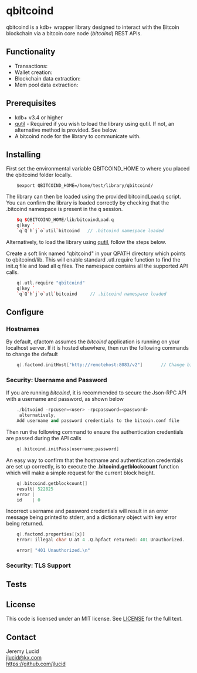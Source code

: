 # qbitcoind
qbitcoind is a kdb+ wrapper library designed to interact with the Bitcoin blockchain via a bitcoin core node (*bitcoind*) REST APIs. 

## Functionality
* Transactions: 
* Wallet creation:
* Blockchain data extraction:
* Mem pool data extraction:

## Prerequisites

* kdb+ v3.4 or higher
* [qutil](https://github.com/nugend/qutil) - Required if you wish to load the library using qutil.
  If not, an alternative method is provided. See below.
* A bitcoind node for the library to communicate with.  

## Installing

First set the environmental variable QBITCOIND_HOME to where you placed the qbitcoind folder locally.
```
    $export QBITCOIND_HOME=/home/test/library/qbitcoind/
```
The library can then be loaded using the provided bitcoindLoad.q script.
You can confirm the library is loaded correctly by checking that the .bitcoind namespace is present in the q session.

```C++
    $q $QBITCOIND_HOME/lib/bitcoindLoad.q
    q)key `
    `q`Q`h`j`o`util`bitcoind   // .bitcoind namespace loaded
```

Alternatively, to load the library using [qutil](https://github.com/nugend/qutil), follow the steps below.

Create a soft link named "qbitcoind" in your QPATH directory which points to qbitcoind/lib. This will enable standard .utl.require function to find the init.q file and load all q files. The namespace contains all the supported API calls.

```C++
    q).utl.require "qbitcoind"
    q)key `
    `q`Q`h`j`o`utl`bitcoind     // .bitcoind namespace loaded
```    


## Configure

### Hostnames

By default, qfactom assumes the *bitcoind* application is running on your localhost server.
If it is hosted elsewhere, then run the following commands to change the default

```C++
    q).factomd.initHost["http://remotehost:8083/v2"]       // Change bitcoind host location
```    
### Security: Username and Password


If you are running *bitcoind*, it is recommended to secure the Json-RPC API with a username and password, as shown below 
```C++
    ./bitvoind -rpcuser=<user> -rpcpassword=<password>
     alternatively,
    Add username and password credentials to the bitcoin.conf file 
```
Then run the following command to ensure the authentication credentials are passed during the API calls
```C++
    q).bitcoind.initPass[username;password]
```
An easy way to confirm that the hostname and authentication credentials are set up correctly, is to execute the **.bitcoind.getblockcount** function which will make a simple request for the current block height.

```C++
    q).bitcoind.getblockcount[]
    result| 522825
    error |
    id    | 0
```

Incorrect username and password credentials will result in an error message being printed to stderr,
and a dictionary object with key error being returned.
```C++
    q).factomd.properties[{x}]
    Error: illegal char U at 4 .Q.hpfact returned: 401 Unauthorized.

    error| "401 Unauthorized.\n"
```
### Security: TLS Support


## Tests


## License

This code is licensed under an MIT license.  See [LICENSE](https://github.com/jlucid/qfactom/blob/master/LICENSE) for
the full text.

## Contact

Jeremy Lucid  
jlucid@kx.com  
https://github.com/jlucid  

